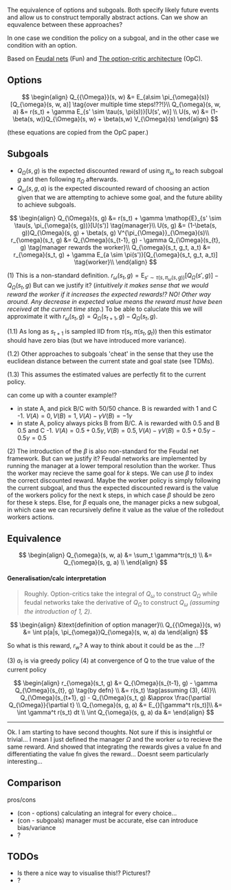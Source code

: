The equivalence of options and subgoals. Both specify likely future events and allow us to construct temporally abstract actions. Can we show an equvalence between these approaches?

In one case we condition the policy on a subgoal, and in the other case we condition with an option.

Based on [Feudal nets](https://arxiv.org/abs/1703.01161) (Fun) and [The option-critic architecture](https://arxiv.org/abs/1609.05140) (OpC).

## Options

$$
\begin{align}
Q_{{\Omega}}(s, w) &= E_{a\sim \pi_{\omega}(s)}[Q_{\omega}(s, w, a)] \tag{over multiple time steps!??!}\\
Q_{\omega}(s, w, a) &= r(s_t) + \gamma  E_{s' \sim \tau(s, \pi(s))}[U(s', w)] \\
U(s, w) &= (1-\beta(s, w))Q_{\Omega}(s, w) + \beta(s,w) V_{\Omega}(s)
\end{align}
$$

(these equations are copied from the OpC paper.)

## Subgoals

- $Q_{\Omega}(s, g)$ is the expected discounted reward of using $\pi_{\omega}$ to reach subgoal $g$ and then following $\pi_{\Omega}$ afterwards.
- $Q_{\omega}(s, g, a)$ is the expected discounted reward of choosing an action given that we are attempting to achieve some goal, and the future ability to achieve subgoals.

$$
\begin{align}
Q_{\Omega}(s, g) &= r(s_t) + \gamma  \mathop{E}_{s' \sim \tau(s, \pi_{\omega}(s, g))}[U(s')] \tag{manager}\\
U(s, g) &=  (1-\beta(s, g))Q_{\Omega}(s, g) + \beta(s, g) V^{\pi_{\Omega}}_{\Omega}(s)\\
r_{\omega}(s_t, g) &= Q_{\Omega}(s_{t-1}, g) - \gamma Q_{\Omega}(s_{t}, g) \tag{manager rewards the worker}\\
Q_{\omega}(s_t, g_t, a_t) &= r_{\omega}(s_t, g) + \gamma E_{a \sim \pi(s')}[Q_{\omega}(s_t, g_t, a_t)] \tag{worker}\\
\end{align}
$$

(1) This is a non-standard definition. $r_{\omega}(s_t, g) = \mathop{E}_{s' \sim \tau(s, \pi_{\omega}(s, g))} [Q_{\Omega}(s', g)] - Q_{\Omega}(s_t, g)$ But can we justify it? (_intuitively it makes sense that we would reward the worker if it increases the expected rewards!? NO! Other way around. Any decrease in expected value means the reward must have been received at the current time step._) To be able to caluclate this we will approximate it with $r_{\omega}(s_t, g) = Q_{\Omega}(s_{t+1}, g) - Q_{\Omega}(s_t, g)$.

(1.1) As long as $s_{t+1}$ is sampled IID from $\tau(s_t, \pi(s_t, g_t))$ then this estimator should have zero bias (but we have introduced more variance).

(1.2) Other approaches to subgoals 'cheat' in the sense that they use the euclidean distance between the current state and goal state (see TDMs).

(1.3) This assumes the estimated values are perfectly fit to the current policy.

can come up with a counter example!?
- in state A, and pick B/C with 50/50 chance. B is rewarded with 1 and C -1. $V(A)=0, V(B) = 1,V(A) - \gamma V(B)=-1\gamma$
- in state A, policy always picks B from B/C. A is rewarded with 0.5 and B 0.5 and C -1. $V(A)=0.5+0.5\gamma, V(B) = 0.5,V(A) - \gamma V(B)=0.5+0.5\gamma-0.5\gamma=0.5$

(2) The introduction of the $\beta$ is also non-standard for the Feudal net framework. But can we justify it? Feudal networks are implemented by running the manager at a lower temporal resolution than the worker. Thus the worker may recieve the same goal for $k$ steps. We can use $\beta$ to index the correct discounted reward. Maybe the worker policy is simply following the current subgoal, and thus the expected discounted reward is the value of the workers policy for the next k steps, in which case $\beta$ should be zero for these k steps. Else, for $\beta$ equals one, the manager picks a new subgoal, in which case we can recursively define it value as the value of the rolledout workers actions.

## Equivalence

$$
\begin{align}
Q_{\omega}(s, w, a) &= \sum_t \gamma^tr(s_t) \\
&= Q_{\omega}(s, g, a) \\
\end{align}
$$

#### Generalisation/calc interpretation

> Roughly. Option-critics take the integral of $Q_{\omega}$ to construct $Q_{\Omega}$ while feudal networks take the derivative of $Q_{\Omega}$ to construct $Q_{\omega}$ _(assuming the introduction of 1, 2)_.



$$
\begin{align}
&\text{definition of option manager}\\
Q_{{\Omega}}(s, w) &= \int p(a|s, \pi_{\omega})Q_{\omega}(s, w, a) da
\end{align}
$$

So what is this reward, $r_w$? A way to think about it could be as the ...!?


(3) $a_{t}$ is via greedy policy
(4) at convergence of Q to the true value of the current policy

$$
\begin{align}
r_{\omega}(s_t, g) &= Q_{\Omega}(s_{t-1}, g) - \gamma Q_{\Omega}(s_{t}, g) \tag{by defn} \\
&= r(s_t) \tag{assuming (3), (4)}\\
 Q_{\Omega}(s_{t+1}, g) - Q_{\Omega}(s_t, g) &\approx \frac{\partial Q_{\Omega}}{\partial t} \\
Q_{\omega}(s, g, a) &= E_{}[\gamma^t r(s_t)]\\
&= \int \gamma^t r(s_t) dt \\
\int Q_{\omega}(s, g, a) da &=
\end{align}
$$

***

Ok. I am starting to have second thoughts. Not sure if this is insightful or trivial... I mean I just defined the manager $\Omega$ and the worker $\omega$ to recieve the same reward. And showed that integrating the rewards gives a value fn and differentiating the value fn gives the reward... Doesnt seem particularly interesting...

## Comparison

pros/cons

- (con - options) calculating an integral for every choice...
- (con - subgoals) manager must be accurate, else can introduce bias/variance
- ?


## TODOs

- Is there a nice way to visualise this!? Pictures!?
- ?
